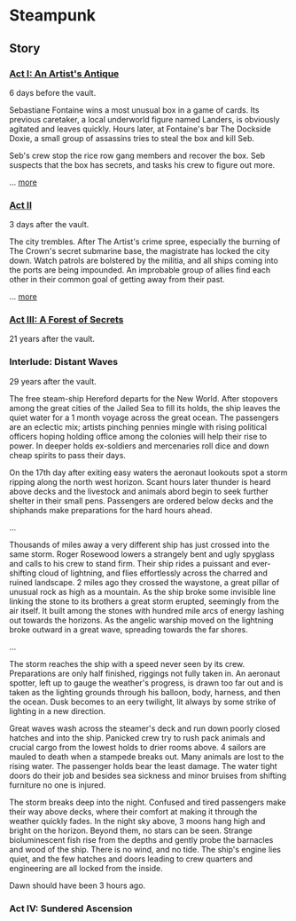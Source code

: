 # Steampunk

## Story

### [Act I: An Artist's Antique](act1.md)

6 days before the vault.

Sebastiane Fontaine wins a most unusual box in a game of cards. Its previous caretaker, a local underworld figure named Landers, is obviously agitated and leaves quickly. Hours later, at Fontaine's bar The Dockside Doxie, a small group of assassins tries to steal the box and kill Seb.

Seb's crew stop the rice row gang members and recover the box. Seb suspects that the box has secrets, and tasks his crew to figure out more.

… [more](act1.md)

### [Act II](act2.md)

3 days after the vault.

The city trembles. After The Artist's crime spree, especially the burning of The Crown's secret submarine base, the magistrate has locked the city down. Watch patrols are bolstered by the militia, and all ships coming into the ports are being impounded. An improbable group of allies find each other in their common goal of getting away from their past.

... [more](act2.md)

### [Act III: A Forest of Secrets](act3.md)

21 years after the vault.

### Interlude: Distant Waves

29 years after the vault.

The free steam-ship Hereford departs for the New World. After stopovers among the great cities of the Jailed Sea to fill its holds, the ship leaves the quiet water for a 1 month voyage across the great ocean. The passengers are an eclectic mix; artists pinching pennies mingle with rising political officers hoping holding office among the colonies will help their rise to power. In deeper holds ex-soldiers and mercenaries roll dice and down cheap spirits to pass their days.

On the 17th day after exiting easy waters the aeronaut lookouts spot a storm ripping along the north west horizon. Scant hours later thunder is heard above decks and the livestock and animals abord begin to seek further shelter in their small pens. Passengers are ordered below decks and the shiphands make preparations for the hard hours ahead.

...

Thousands of miles away a very different ship has just crossed into the same storm. Roger Rosewood lowers a strangely bent and ugly spyglass and calls to his crew to stand firm. Their ship rides a puissant and ever-shifting cloud of lightning, and flies effortlessly across the charred and ruined landscape. 2 miles ago they crossed the waystone, a great pillar of unusual rock as high as a mountain. As the ship broke some invisible line linking the stone to its brothers a great storm erupted, seemingly from the air itself. It built among the stones with hundred mile arcs of energy lashing out towards the horizons. As the angelic warship moved on the lightning broke outward in a great wave, spreading towards the far shores.

…

The storm reaches the ship with a speed never seen by its crew. Preparations are only half finished, riggings not fully taken in. An aeronaut spotter, left up to gauge the weather's progress, is drawn too far out and is taken as the lighting grounds through his balloon, body, harness, and then the ocean. Dusk becomes to an eery twilight, lit always by some strike of lighting in a new direction.

Great waves wash across the steamer's deck and run down poorly closed hatches and into the ship. Panicked crew try to rush pack animals and crucial cargo from the lowest holds to drier rooms above. 4 sailors are mauled to death when a stampede breaks out. Many animals are lost to the rising water. The passenger holds bear the least damage. The water tight doors do their job and besides sea sickness and minor bruises from shifting furniture no one is injured.

The storm breaks deep into the night. Confused and tired passengers make their way above decks, where their comfort at making it through the weather quickly fades. In the night sky above, 3 moons hang high and bright on the horizon. Beyond them, no stars can be seen. Strange bioluminescent fish rise from the depths and gently probe the barnacles and wood of the ship. There is no wind, and no tide. The ship's engine lies quiet, and the few hatches and doors leading to crew quarters and engineering are all locked from the inside.

Dawn should have been 3 hours ago.

### Act IV: Sundered Ascension
